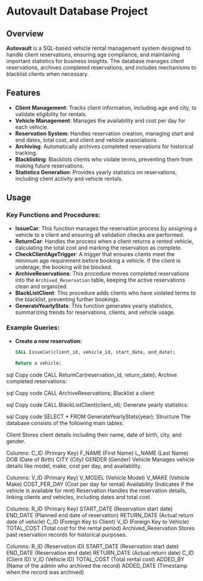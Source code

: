 # Autovault Database Project

## Overview

**Autovault** is a SQL-based vehicle rental management system designed to handle client reservations, ensuring age compliance, and maintaining important statistics for business insights. The database manages client reservations, archives completed reservations, and includes mechanisms to blacklist clients when necessary.

## Features

- **Client Management**: Tracks client information, including age and city, to validate eligibility for rentals.
- **Vehicle Management**: Manages the availability and cost per day for each vehicle.
- **Reservation System**: Handles reservation creation, managing start and end dates, total cost, and client and vehicle associations.
- **Archiving**: Automatically archives completed reservations for historical tracking.
- **Blacklisting**: Blacklists clients who violate terms, preventing them from making future reservations.
- **Statistics Generation**: Provides yearly statistics on reservations, including client activity and vehicle rentals.

## Usage

### Key Functions and Procedures:

- **IssueCar**: This function manages the reservation process by assigning a vehicle to a client and ensuring all validation checks are performed.
- **ReturnCar**: Handles the process when a client returns a rented vehicle, calculating the total cost and marking the reservation as complete.
- **CheckClientAgeTrigger**: A trigger that ensures clients meet the minimum age requirement before booking a vehicle. If the client is underage, the booking will be blocked.
- **ArchiveReservations**: This procedure moves completed reservations into the `Archived_Reservation` table, keeping the active reservations clean and organized.
- **BlackListClient**: This procedure adds clients who have violated terms to the blacklist, preventing further bookings.
- **GenerateYearlyStats**: This function generates yearly statistics, summarizing trends for reservations, clients, and vehicle usage.

### Example Queries:

- **Create a new reservation:**
  ```sql
  CALL IssueCar(client_id, vehicle_id, start_date, end_date);

  Return a vehicle:

sql
Copy code
CALL ReturnCar(reservation_id, return_date);
Archive completed reservations:

sql
Copy code
CALL ArchiveReservations;
Blacklist a client:

sql
Copy code
CALL BlackListClient(client_id);
Generate yearly statistics:

sql
Copy code
SELECT * FROM GenerateYearlyStats(year);
Structure
The database consists of the following main tables:

Client
Stores client details including their name, date of birth, city, and gender.

Columns:
C_ID (Primary Key)
F_NAME (First Name)
L_NAME (Last Name)
DOB (Date of Birth)
CITY (City)
GENDER (Gender)
Vehicle
Manages vehicle details like model, make, cost per day, and availability.

Columns:
V_ID (Primary Key)
V_MODEL (Vehicle Model)
V_MAKE (Vehicle Make)
COST_PER_DAY (Cost per day for rental)
Availability (Indicates if the vehicle is available for rent)
Reservation
Handles the reservation details, linking clients and vehicles, including dates and total cost.

Columns:
R_ID (Primary Key)
START_DATE (Reservation start date)
END_DATE (Planned end date of reservation)
RETURN_DATE (Actual return date of vehicle)
C_ID (Foreign Key to Client)
V_ID (Foreign Key to Vehicle)
TOTAL_COST (Total cost for the rental period)
Archived_Reservation
Stores past reservation records for historical purposes.

Columns:
R_ID (Reservation ID)
START_DATE (Reservation start date)
END_DATE (Reservation end date)
RETURN_DATE (Actual return date)
C_ID (Client ID)
V_ID (Vehicle ID)
TOTAL_COST (Total rental cost)
ADDED_BY (Name of the admin who archived the record)
ADDED_DATE (Timestamp when the record was archived)
